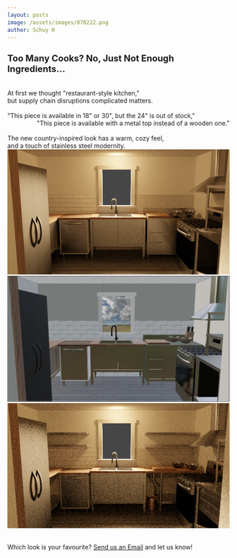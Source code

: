 ```yaml
--- 
layout: posts
image: /assets/images/070222.png
author: Schuy H
---
```


<h2 class="postTitle" style="font-size: 20px!important">Too Many Cooks? No, Just Not Enough Ingredients... </h2>
<br />
At first we thought "restaurant-style kitchen," <br />
but supply chain disruptions complicated matters. <br />
<br />
<span style="display: block; padding: 0px; text-align: left">"This piece is available in 18" or 30", but the 24" is out of stock,"</span>
<span style="display: block; padding: 0px; text-align: right">"This piece is available with a metal top instead of a wooden one."</span>
<br />
The new country-inspired look has a warm, cozy feel, <br />
and a touch of stainless steel modernity.

<div class="row d-inline-flex mx-auto align-items-center">
    <div class="col-6">
        <img class="secondaryImg" src="/assets/images/060122Render.png" style="max-width: 100%;">
    </div>
    <div class="col-6">
        <img class ="secondaryImg" src="/assets/images/060122Viewport.png" style="max-width: 100%;">
    </div>
    <div class="col-6">
        <img class ="secondaryImg" src="/assets/images/060122Alt.png" style="max-width: 100%;">
    </div>
    <div class="col-6"></div>
</div>

<br /> Which look is your favourite? <a href="mailto:schuy+net@reno-visions.com?body=Contact%20Us&amp;subject=Hi%20Sky%2C">Send us an Email</a> and let us know!
